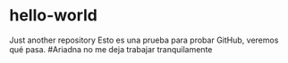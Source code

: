 # hello-world
Just another repository
Esto es una prueba para probar GitHub, veremos qué pasa. 
#Ariadna no me deja trabajar tranquilamente

